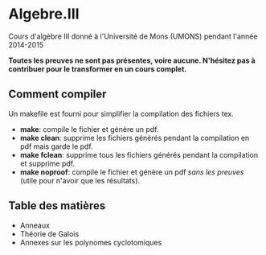 # Algebre.III

Cours d'algèbre III donné à l'Université de Mons (UMONS) pendant l'année 2014-2015

**Toutes les preuves ne sont pas présentes, voire aucune. N'hésitez pas à
contribuer pour le transformer en un cours complet.**

## Comment compiler

Un makefile est fourni pour simplifier la compilation des fichiers tex.

* **make**: compile le fichier et génère un pdf.
* **make clean**: supprime les fichiers générés pendant la compilation en pdf
  mais garde le pdf.
* **make fclean**: supprime tous les fichiers générés pendant la compilation et
  supprime pdf.
* **make noproof**: compile le fichier et génère un pdf *sans les preuves*
  (utile pour n'avoir que les résultats).

## Table des matières

* Anneaux
* Théorie de Galois
* Annexes sur les polynomes cyclotomiques
